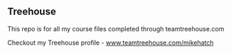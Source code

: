 ## Treehouse

This repo is for all my course files completed through teamtreehouse.com

Checkout my Treehouse profile - www.teamtreehouse.com/mikehatch